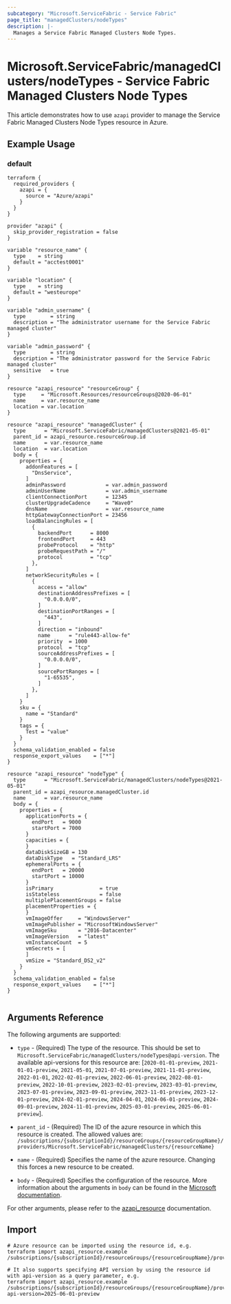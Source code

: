 ```yaml
---
subcategory: "Microsoft.ServiceFabric - Service Fabric"
page_title: "managedClusters/nodeTypes"
description: |-
  Manages a Service Fabric Managed Clusters Node Types.
---
```


# Microsoft.ServiceFabric/managedClusters/nodeTypes - Service Fabric Managed Clusters Node Types

This article demonstrates how to use `azapi` provider to manage the Service Fabric Managed Clusters Node Types resource in Azure.

## Example Usage

### default

```hcl
terraform {
  required_providers {
    azapi = {
      source = "Azure/azapi"
    }
  }
}

provider "azapi" {
  skip_provider_registration = false
}

variable "resource_name" {
  type    = string
  default = "acctest0001"
}

variable "location" {
  type    = string
  default = "westeurope"
}

variable "admin_username" {
  type        = string
  description = "The administrator username for the Service Fabric managed cluster"
}

variable "admin_password" {
  type        = string
  description = "The administrator password for the Service Fabric managed cluster"
  sensitive   = true
}

resource "azapi_resource" "resourceGroup" {
  type     = "Microsoft.Resources/resourceGroups@2020-06-01"
  name     = var.resource_name
  location = var.location
}

resource "azapi_resource" "managedCluster" {
  type      = "Microsoft.ServiceFabric/managedClusters@2021-05-01"
  parent_id = azapi_resource.resourceGroup.id
  name      = var.resource_name
  location  = var.location
  body = {
    properties = {
      addonFeatures = [
        "DnsService",
      ]
      adminPassword             = var.admin_password
      adminUserName             = var.admin_username
      clientConnectionPort      = 12345
      clusterUpgradeCadence     = "Wave0"
      dnsName                   = var.resource_name
      httpGatewayConnectionPort = 23456
      loadBalancingRules = [
        {
          backendPort      = 8000
          frontendPort     = 443
          probeProtocol    = "http"
          probeRequestPath = "/"
          protocol         = "tcp"
        },
      ]
      networkSecurityRules = [
        {
          access = "allow"
          destinationAddressPrefixes = [
            "0.0.0.0/0",
          ]
          destinationPortRanges = [
            "443",
          ]
          direction = "inbound"
          name      = "rule443-allow-fe"
          priority  = 1000
          protocol  = "tcp"
          sourceAddressPrefixes = [
            "0.0.0.0/0",
          ]
          sourcePortRanges = [
            "1-65535",
          ]
        },
      ]
    }
    sku = {
      name = "Standard"
    }
    tags = {
      Test = "value"
    }
  }
  schema_validation_enabled = false
  response_export_values    = ["*"]
}

resource "azapi_resource" "nodeType" {
  type      = "Microsoft.ServiceFabric/managedClusters/nodeTypes@2021-05-01"
  parent_id = azapi_resource.managedCluster.id
  name      = var.resource_name
  body = {
    properties = {
      applicationPorts = {
        endPort   = 9000
        startPort = 7000
      }
      capacities = {
      }
      dataDiskSizeGB = 130
      dataDiskType   = "Standard_LRS"
      ephemeralPorts = {
        endPort   = 20000
        startPort = 10000
      }
      isPrimary               = true
      isStateless             = false
      multiplePlacementGroups = false
      placementProperties = {
      }
      vmImageOffer     = "WindowsServer"
      vmImagePublisher = "MicrosoftWindowsServer"
      vmImageSku       = "2016-Datacenter"
      vmImageVersion   = "latest"
      vmInstanceCount  = 5
      vmSecrets = [
      ]
      vmSize = "Standard_DS2_v2"
    }
  }
  schema_validation_enabled = false
  response_export_values    = ["*"]
}


```



## Arguments Reference

The following arguments are supported:

* `type` - (Required) The type of the resource. This should be set to `Microsoft.ServiceFabric/managedClusters/nodeTypes@api-version`. The available api-versions for this resource are: [`2020-01-01-preview`, `2021-01-01-preview`, `2021-05-01`, `2021-07-01-preview`, `2021-11-01-preview`, `2022-01-01`, `2022-02-01-preview`, `2022-06-01-preview`, `2022-08-01-preview`, `2022-10-01-preview`, `2023-02-01-preview`, `2023-03-01-preview`, `2023-07-01-preview`, `2023-09-01-preview`, `2023-11-01-preview`, `2023-12-01-preview`, `2024-02-01-preview`, `2024-04-01`, `2024-06-01-preview`, `2024-09-01-preview`, `2024-11-01-preview`, `2025-03-01-preview`, `2025-06-01-preview`].

* `parent_id` - (Required) The ID of the azure resource in which this resource is created. The allowed values are:  
  `/subscriptions/{subscriptionId}/resourceGroups/{resourceGroupName}/providers/Microsoft.ServiceFabric/managedClusters/{resourceName}`

* `name` - (Required) Specifies the name of the azure resource. Changing this forces a new resource to be created.

* `body` - (Required) Specifies the configuration of the resource. More information about the arguments in `body` can be found in the [Microsoft documentation](https://learn.microsoft.com/en-us/azure/templates/Microsoft.ServiceFabric/managedClusters/nodeTypes?pivots=deployment-language-terraform).

For other arguments, please refer to the [azapi_resource](https://registry.terraform.io/providers/Azure/azapi/latest/docs/resources/resource) documentation.

## Import

 ```shell
 # Azure resource can be imported using the resource id, e.g.
 terraform import azapi_resource.example /subscriptions/{subscriptionId}/resourceGroups/{resourceGroupName}/providers/Microsoft.ServiceFabric/managedClusters/{resourceName}/nodeTypes/{resourceName}
 
 # It also supports specifying API version by using the resource id with api-version as a query parameter, e.g.
 terraform import azapi_resource.example /subscriptions/{subscriptionId}/resourceGroups/{resourceGroupName}/providers/Microsoft.ServiceFabric/managedClusters/{resourceName}/nodeTypes/{resourceName}?api-version=2025-06-01-preview
 ```
